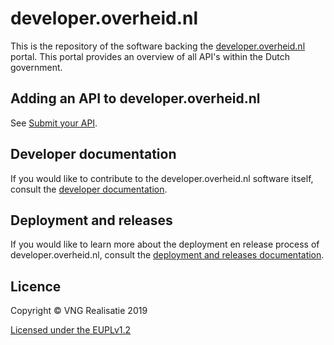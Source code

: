 # developer.overheid.nl
This is the repository of the software backing the [developer.overheid.nl](https://developer.overheid.nl) portal. This portal provides an overview of all API's within the Dutch government.

## Adding an API to developer.overheid.nl
See [Submit your API](https://developer.overheid.nl/add-api).

## Developer documentation
If you would like to contribute to the developer.overheid.nl software itself, consult the [developer documentation](./docs/docs/developer.md).

## Deployment and releases
If you would like to learn more about the deployment en release process of developer.overheid.nl, consult the [deployment and releases documentation](./docs/docs/deployment-releases.md).

## Licence
Copyright © VNG Realisatie 2019

[Licensed under the EUPLv1.2](LICENCE.md)

